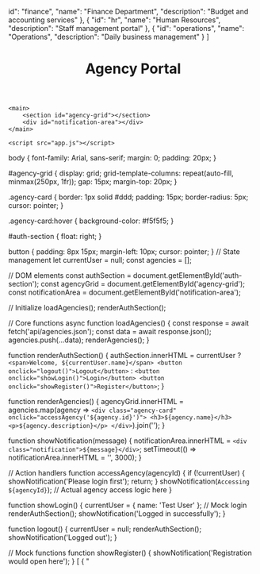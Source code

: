 id": "finance",
        "name": "Finance Department",
        "description": "Budget and accounting services"
    },
    {
        "id": "hr",
        "name": "Human Resources",
        "description": "Staff management portal"
    },
    {
        "id": "operations",
        "name": "Operations",
        "description": "Daily business management"
    }
]
<!DOCTYPE html>
<html>
<head>
    <title>Agency Launchpad</title>
    <link href="style.css" rel="stylesheet">
</head>
<body>
    <header>
        <h1>Agency Portal</h1>
        <div id="auth-section"></div>
    </header>
    
    <main>
        <section id="agency-grid"></section>
        <div id="notification-area"></div>
    </main>

    <script src="app.js"></script>
</body>
</html>
body {
    font-family: Arial, sans-serif;
    margin: 0;
    padding: 20px;
}

#agency-grid {
    display: grid;
    grid-template-columns: repeat(auto-fill, minmax(250px, 1fr));
    gap: 15px;
    margin-top: 20px;
}

.agency-card {
    border: 1px solid #ddd;
    padding: 15px;
    border-radius: 5px;
    cursor: pointer;
}

.agency-card:hover {
    background-color: #f5f5f5;
}

#auth-section {
    float: right;
}

button {
    padding: 8px 15px;
    margin-left: 10px;
    cursor: pointer;
}
// State management
let currentUser = null;
const agencies = [];

// DOM elements
const authSection = document.getElementById('auth-section');
const agencyGrid = document.getElementById('agency-grid');
const notificationArea = document.getElementById('notification-area');

// Initialize
loadAgencies();
renderAuthSection();

// Core functions
async function loadAgencies() {
    const response = await fetch('api/agencies.json');
    const data = await response.json();
    agencies.push(...data);
    renderAgencies();
}

function renderAuthSection() {
    authSection.innerHTML = currentUser 
        ? `<span>Welcome, ${currentUser.name}</span>
           <button onclick="logout()">Logout</button>`
        : `<button onclick="showLogin()">Login</button>
           <button onclick="showRegister()">Register</button>`;
}

function renderAgencies() {
    agencyGrid.innerHTML = agencies.map(agency => `
        <div class="agency-card" onclick="accessAgency('${agency.id}')">
            <h3>${agency.name}</h3>
            <p>${agency.description}</p>
        </div>
    `).join('');
}

function showNotification(message) {
    notificationArea.innerHTML = `<div class="notification">${message}</div>`;
    setTimeout(() => notificationArea.innerHTML = '', 3000);
}

// Action handlers
function accessAgency(agencyId) {
    if (!currentUser) {
        showNotification('Please login first');
        return;
    }
    showNotification(`Accessing ${agencyId}`);
    // Actual agency access logic here
}

function showLogin() {
    currentUser = { name: 'Test User' }; // Mock login
    renderAuthSection();
    showNotification('Logged in successfully');
}

function logout() {
    currentUser = null;
    renderAuthSection();
    showNotification('Logged out');
}

// Mock functions
function showRegister() {
    showNotification('Registration would open here');
}
[
    {
        "
